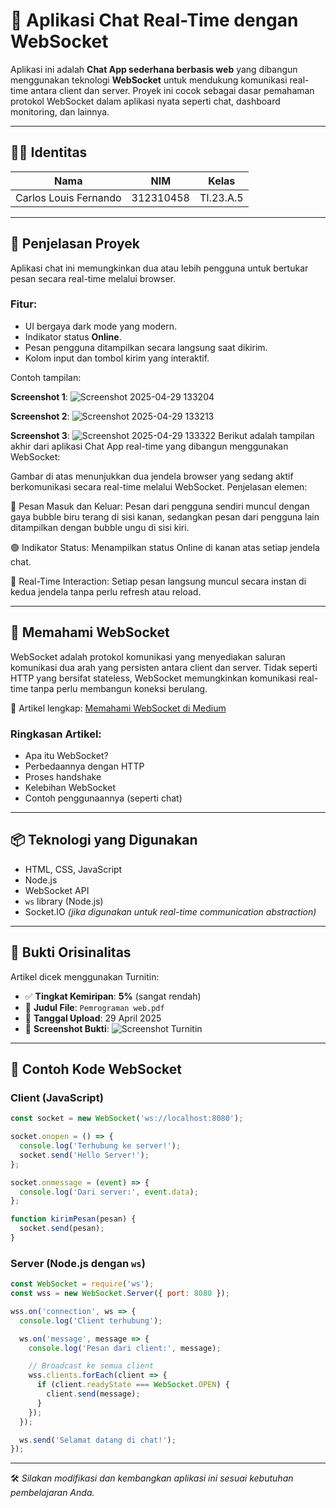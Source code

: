# 💬 Aplikasi Chat Real-Time dengan WebSocket

Aplikasi ini adalah **Chat App sederhana berbasis web** yang dibangun menggunakan teknologi **WebSocket** untuk mendukung komunikasi real-time antara client dan server. Proyek ini cocok sebagai dasar pemahaman protokol WebSocket dalam aplikasi nyata seperti chat, dashboard monitoring, dan lainnya.

---

## 👨‍🎓 Identitas

| Nama                  | NIM       | Kelas     |
| --------------------- | --------- | --------- |
| Carlos Louis Fernando | 312310458 | TI.23.A.5 |

---

## 📖 Penjelasan Proyek

Aplikasi chat ini memungkinkan dua atau lebih pengguna untuk bertukar pesan secara real-time melalui browser.

### Fitur:

* UI bergaya dark mode yang modern.
* Indikator status **Online**.
* Pesan pengguna ditampilkan secara langsung saat dikirim.
* Kolom input dan tombol kirim yang interaktif.

Contoh tampilan:

**Screenshot 1**:
![Screenshot 2025-04-29 133204](https://github.com/user-attachments/assets/8bbca1cd-c5bb-47e9-8bf0-b8a2ddab000b)


**Screenshot 2**:
![Screenshot 2025-04-29 133213](https://github.com/user-attachments/assets/6ecb9603-52ef-4ec2-b1a1-9f502811dcf8)

**Screenshot 3**:
![Screenshot 2025-04-29 133322](https://github.com/user-attachments/assets/8f1231fa-9ecd-4549-a39c-4afd8c2678e6)
Berikut adalah tampilan akhir dari aplikasi Chat App real-time yang dibangun menggunakan WebSocket:


Gambar di atas menunjukkan dua jendela browser yang sedang aktif berkomunikasi secara real-time melalui WebSocket. Penjelasan elemen:

🔹 Pesan Masuk dan Keluar: Pesan dari pengguna sendiri muncul dengan gaya bubble biru terang di sisi kanan, sedangkan pesan dari pengguna lain ditampilkan dengan bubble ungu di sisi kiri.

🟢 Indikator Status: Menampilkan status Online di kanan atas setiap jendela chat.

💬 Real-Time Interaction: Setiap pesan langsung muncul secara instan di kedua jendela tanpa perlu refresh atau reload.

---

## 🔌 Memahami WebSocket

WebSocket adalah protokol komunikasi yang menyediakan saluran komunikasi dua arah yang persisten antara client dan server. Tidak seperti HTTP yang bersifat stateless, WebSocket memungkinkan komunikasi real-time tanpa perlu membangun koneksi berulang.

📖 Artikel lengkap:
[Memahami WebSocket di Medium](https://medium.com/@carloslouis9999/memahami-websocket-protokol-komunikasi-real-time-yang-efisien-5163ec4b9485)

### Ringkasan Artikel:

* Apa itu WebSocket?
* Perbedaannya dengan HTTP
* Proses handshake
* Kelebihan WebSocket
* Contoh penggunaannya (seperti chat)

---

## 📦 Teknologi yang Digunakan

* HTML, CSS, JavaScript
* Node.js
* WebSocket API
* `ws` library (Node.js)
* Socket.IO *(jika digunakan untuk real-time communication abstraction)*

---

## 🧾 Bukti Orisinalitas

Artikel dicek menggunakan Turnitin:

* ✅ **Tingkat Kemiripan**: **5%** (sangat rendah)
* 📝 **Judul File**: `Pemrograman web.pdf`
* 📅 **Tanggal Upload**: 29 April 2025
* 📸 **Screenshot Bukti**:
  ![Screenshot Turnitin](https://github.com/user-attachments/assets/3c95d033-08b3-4276-b08f-449a3cbc0365)

---

## 🚀 Contoh Kode WebSocket

### Client (JavaScript)

```javascript
const socket = new WebSocket('ws://localhost:8080');

socket.onopen = () => {
  console.log('Terhubung ke server!');
  socket.send('Hello Server!');
};

socket.onmessage = (event) => {
  console.log('Dari server:', event.data);
};

function kirimPesan(pesan) {
  socket.send(pesan);
}
```

### Server (Node.js dengan `ws`)

```javascript
const WebSocket = require('ws');
const wss = new WebSocket.Server({ port: 8080 });

wss.on('connection', ws => {
  console.log('Client terhubung');

  ws.on('message', message => {
    console.log('Pesan dari client:', message);

    // Broadcast ke semua client
    wss.clients.forEach(client => {
      if (client.readyState === WebSocket.OPEN) {
        client.send(message);
      }
    });
  });

  ws.send('Selamat datang di chat!');
});
```

---

🛠️ *Silakan modifikasi dan kembangkan aplikasi ini sesuai kebutuhan pembelajaran Anda.*
